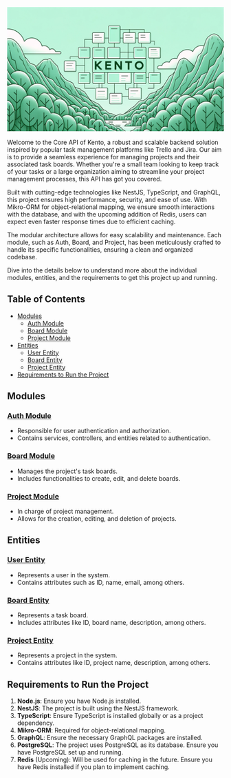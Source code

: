 <img alt="Kento Banner" src="./.github/assets/banner.png">

Welcome to the Core API of Kento, a robust and scalable backend solution inspired by popular task management platforms like Trello and Jira. Our aim is to provide a seamless experience for managing projects and their associated task boards. Whether you're a small team looking to keep track of your tasks or a large organization aiming to streamline your project management processes, this API has got you covered.

Built with cutting-edge technologies like NestJS, TypeScript, and GraphQL, this project ensures high performance, security, and ease of use. With Mikro-ORM for object-relational mapping, we ensure smooth interactions with the database, and with the upcoming addition of Redis, users can expect even faster response times due to efficient caching.

The modular architecture allows for easy scalability and maintenance. Each module, such as Auth, Board, and Project, has been meticulously crafted to handle its specific functionalities, ensuring a clean and organized codebase.

Dive into the details below to understand more about the individual modules, entities, and the requirements to get this project up and running.

## Table of Contents

- [Modules](#modules)
  - [Auth Module](#auth-module)
  - [Board Module](#board-module)
  - [Project Module](#project-module)
- [Entities](#entities)
  - [User Entity](#user-entity)
  - [Board Entity](#board-entity)
  - [Project Entity](#project-entity)
- [Requirements to Run the Project](#requirements-to-run-the-project)

## Modules

### [Auth Module](https://github.com/kent-0/api/tree/main/src/modules/auth)
- Responsible for user authentication and authorization.
- Contains services, controllers, and entities related to authentication.

### [Board Module](https://github.com/kent-0/api/tree/main/src/modules/board)
- Manages the project's task boards.
- Includes functionalities to create, edit, and delete boards.

### [Project Module](https://github.com/kent-0/api/tree/main/src/modules/project)
- In charge of project management.
- Allows for the creation, editing, and deletion of projects.

## Entities

### [User Entity](https://github.com/kent-0/api/tree/main/src/database/entities/auth)
- Represents a user in the system.
- Contains attributes such as ID, name, email, among others.

### [Board Entity](https://github.com/kent-0/api/tree/main/src/database/entities/board)
- Represents a task board.
- Includes attributes like ID, board name, description, among others.

### [Project Entity](https://github.com/kent-0/api/tree/main/src/database/entities/project)
- Represents a project in the system.
- Contains attributes like ID, project name, description, among others.

## Requirements to Run the Project

1. **Node.js**: Ensure you have Node.js installed.
2. **NestJS**: The project is built using the NestJS framework.
3. **TypeScript**: Ensure TypeScript is installed globally or as a project dependency.
4. **Mikro-ORM**: Required for object-relational mapping.
5. **GraphQL**: Ensure the necessary GraphQL packages are installed.
6. **PostgreSQL**: The project uses PostgreSQL as its database. Ensure you have PostgreSQL set up and running.
7. **Redis** (Upcoming): Will be used for caching in the future. Ensure you have Redis installed if you plan to implement caching.